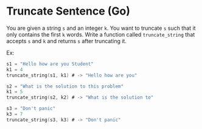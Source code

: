 # Truncate Sentence (Go)

You are given a string `s` and an integer `k`. You want to truncate `s` such that
it only contains the first `k` words. Write a function called `truncate_string`
that accepts `s` and `k` and returns `s` after truncating it.

Ex:
```go
s1 = "Hello how are you Student"
k1 = 4
truncate_string(s1, k1) # -> "Hello how are you"

s2 = "What is the solution to this problem"
k1 = 5
truncate_string(s2, k2) # -> "What is the solution to"

s3 = "Don't panic"
k3 = 7
truncate_string(s3, k3) # -> "Don't panic"
```
